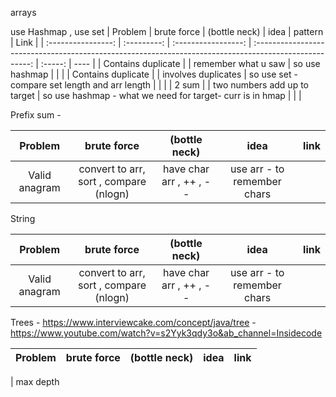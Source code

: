 arrays

use Hashmap , use set
| Problem | brute force | (bottle neck) | idea | pattern | Link |
| :----------------: | :---------: | :-----------------: | :----------------------------------------------------------------------------------------------------: | :-----: | ---- |
| Contains duplicate | | remember what u saw | so use hashmap | | |
| Contains duplicate | | involves duplicates | so use set - compare set length and arr length | | |
| 2 sum | | two numbers add up to target | so use hashmap - what we need for target- curr is in hmap | | |

Prefix sum -

|    Problem    |              brute force               |      (bottle neck)      |            idea             | link |
| :-----------: | :------------------------------------: | :---------------------: | :-------------------------: | :--: |
| Valid anagram | convert to arr, sort , compare (nlogn) | have char arr , ++ , -- | use arr - to remember chars |      |

String

|    Problem    |              brute force               |      (bottle neck)      |            idea             | link |
| :-----------: | :------------------------------------: | :---------------------: | :-------------------------: | :--: |
| Valid anagram | convert to arr, sort , compare (nlogn) | have char arr , ++ , -- | use arr - to remember chars |      |

Trees - https://www.interviewcake.com/concept/java/tree - https://www.youtube.com/watch?v=s2Yyk3qdy3o&ab_channel=Insidecode

| Problem | brute force | (bottle neck) | idea | link |
| :-----: | :---------: | :-----------: | :--: | :--: |

| max depth
